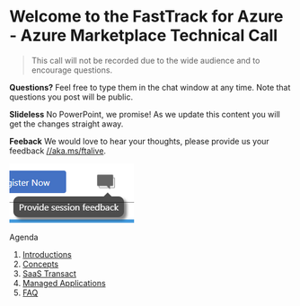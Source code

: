 # Welcome to the FastTrack for Azure - Azure Marketplace Technical Call

> This call will not be recorded due to the wide audience and to encourage questions.

**Questions?** Feel free to type them in the chat window at any time. Note that questions you post will be public. 

**Slideless** No PowerPoint, we promise! As we update this content you will get the changes straight away.

**Feeback** We would love to hear your thoughts, please provide us your feedback [//aka.ms/ftalive](https://aka.ms/ftalive).

![Feedback screenshot](/images/feedback.png)

Agenda
1. [Introductions](./intro.md)
1. [Concepts](./concepts.md)
1. [SaaS Transact](./saastransact.md)
1. [Managed Applications](./managedapp.md)
1. [FAQ](./faq.md)


